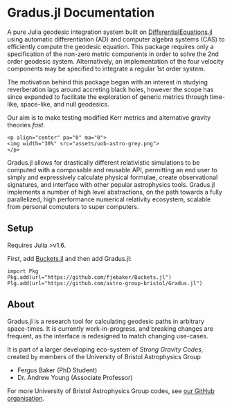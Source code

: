 # Gradus.jl Documentation

A pure Julia geodesic integration system built on [DifferentialEquations.jl](https://github.com/SciML/DifferentialEquations.jl) using automatic differentiation (AD) and computer algebra systems (CAS) to efficiently compute the geodesic equation. This package requires only a specification of the non-zero metric components in order to solve the 2nd order geodesic system. Alternatively, an implementation of the four velocity components may be specified to integrate a regular 1st order system.

The motivation behind this package began with an interest in studying reverberation lags around accreting black holes, however the scope has since expanded to facilitate the exploration of generic metrics through time-like, space-like, and null geodesics. 

Our aim is to make testing modified Kerr metrics and alternative gravity theories _fast_.

```@raw html
<p align="center" pa="0" ma="0">
<img width="30%" src="assets/uob-astro-grey.png">
</p>
```

Gradus.jl allows for drastically different relativistic simulations to be computed with a composable and reusable API, permitting an end user to simply and expressively calculate physical formulae, create observational signatures, and interface with other popular astrophysics tools. Gradus.jl implements a number of high level abstractions, on the path towards a fully parallelized, high performance numerical relativity ecosystem, scalable from personal computers to super computers.

## Setup

Requires Julia >v1.6. 

First, add [Buckets.jl](https://github.com/fjebaker/Buckets.jl) and then add Gradus.jl:

```
import Pkg
Pkg.add(url="https://github.com/fjebaker/Buckets.jl")
Plg.add(url="https://github.com/astro-group-bristol/Gradus.jl")
```


## About

Gradus.jl is a research tool for calculating geodesic paths in arbitrary space-times. It is currently work-in-progress, and breaking changes are frequent, as the interface is redesigned to match changing use-cases.

It is part of a larger developing eco-system of *Strong Gravity Codes*, created by members of the University of Bristol Astrophysics Group

- Fergus Baker (PhD Student)
- Dr. Andrew Young (Associate Professor)

For more University of Bristol Astrophysics Group codes, see [our GitHub organisation](https://github.com/astro-group-bristol).